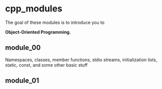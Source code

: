 # cpp_modules

The goal of these modules is to introduce you to 

**Object-Oriented Programming.**

## module_00 
Namespaces, classes, member functions, stdio streams,
initialization lists, static, const, and some other basic
stuff


## module_01
